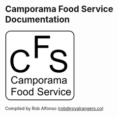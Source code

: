 # Camporama Food Service Documentation






![](https://raw.githubusercontent.com/royalrangersorg/camporamasop/master/resources/img/logo.jpg?raw=true)






Compiled by Rob Alfonso (rob@royalrangers.co)
